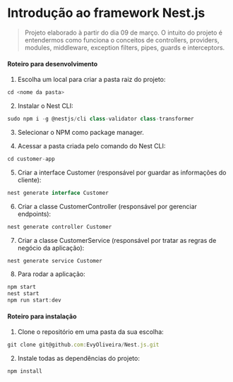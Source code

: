 # Introdução ao framework Nest.js

> Projeto elaborado à partir do dia 09 de março. O intuito do projeto é entendermos como funciona o conceitos de controllers, providers, modules, middleware, exception filters, pipes, guards e interceptors.

#### Roteiro para desenvolvimento

1. Escolha um local para criar a pasta raiz do projeto:

```js
cd <nome da pasta>
```

2. Instalar o Nest CLI:

```js
sudo npm i -g @nestjs/cli class-validator class-transformer
```

3. Selecionar o NPM como package manager.

4. Acessar a pasta criada pelo comando do Nest CLI:

```js
cd customer-app
```

5. Criar a interface Customer (responsável por guardar as informações do cliente):

```js
nest generate interface Customer
```

6. Criar a classe CustomerController (responsável por gerenciar endpoints):

```js
nest generate controller Customer
```

7. Criar a classe CustomerService (responsável por tratar as regras de negócio da aplicação):

```js
nest generate service Customer
```

8. Para rodar a aplicação:

```js
npm start
nest start
npm run start:dev
```

#### Roteiro para instalação

1. Clone o repositório em uma pasta da sua escolha:

```js
git clone git@github.com:EvyOliveira/Nest.js.git
```

2. Instale todas as dependências do projeto:

```js
npm install
```